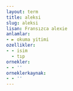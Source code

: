 ```yaml
---
layout: term
title: aleksi
slug: aleksi
lisan: Fransızca alexie
anlamlar:
- ► okuma yitimi
ozellikler:
- - isim
  - tıp
ornekler:
- - ''
orneklerkaynak:
- - ''
---
```

